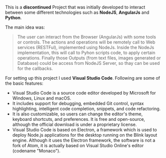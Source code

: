 This is a **discontinued** Project that was initially developed to interact between some different technologies such as **NodeJS**, **AngularJs** and **Python**.

The main idea was:

> The user can interact from the Browser (AngularJs) with some tools or controls. The actions and operations will be remotely call to Web services (RESTFul), implemented using NodeJs. Inside the NodeJs implementation, this will call to Pyhon scripts code, to apply certain operations. 
> Finally those Outputs (from text files, images generated or Database) could be access from NodeJS Server, so thay can be used for the callbacks.

For setting up this project I used **Visual Studio Code**. Following are some of the basic features:

- Visual Studio Code is a source code editor developed by Microsoft for Windows, Linux and macOS. 
- It includes support for debugging, embedded Git control, syntax highlighting, intelligent code completion, snippets, and code refactoring. 
- It is also customizable, so users can change the editor's theme, keyboard shortcuts, and preferences. It is free and open-source, although the official download is under a proprietary license.
- Visual Studio Code is based on Electron, a framework which is used to deploy Node.js applications for the desktop running on the Blink layout engine. Although it uses the Electron framework, the software is not a fork of Atom, it is actually based on Visual Studio Online's editor (codename "Monaco").
